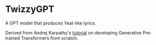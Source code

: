 # TwizzyGPT
A GPT model that produces Yeat-like lyrics.

Derived from Andrej Karpathy's [tutorial](https://www.youtube.com/watch?v=kCc8FmEb1nY) on developing Generative Pre-trained Transformers from scratch.
